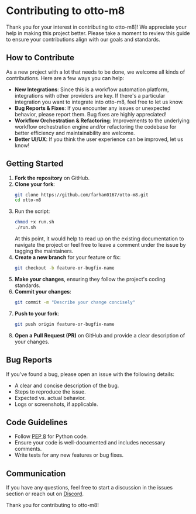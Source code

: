 # Contributing to otto-m8

Thank you for your interest in contributing to otto-m8]! We appreciate your help in making this project better. Please take a moment to review this guide to ensure your contributions align with our goals and standards.

## How to Contribute
As a new project with a lot that needs to be done, we welcome all kinds of contributions. Here are a few ways you can help:

- **New Integrations**: Since this is a workflow automation platform, integrations with other providers are key. If there's a particular integration you want to integrate into otto-m8, feel free to let us know.
- **Bug Reports & Fixes**: If you encounter any issues or unexpected behavior, please report them. Bug fixes are highly appreciated!
- **Workflow Orchestration & Refactoring**: Improvements to the underlying workflow orchestration engine and/or refactoring the codebase for better efficiency and maintainability are welcome. 
- **Better UI/UX**: If you think the user experience can be improved, let us know!

## Getting Started
1. **Fork the repository** on GitHub.
2. **Clone your fork**:
   ```sh
   git clone https://github.com/farhan0167/otto-m8.git
   cd otto-m8
   ```
3. Run the script:
   ```sh
   chmod +x run.sh
   ./run.sh
   ```
   At this point, it would help to read up on the existing documentation to navigate the project or feel free to leave a comment under the issue by tagging the maintainers.
4. **Create a new branch** for your feature or fix:
   ```sh
   git checkout -b feature-or-bugfix-name
   ```
5. **Make your changes**, ensuring they follow the project's coding standards.
6. **Commit your changes**:
   ```sh
   git commit -m "Describe your change concisely"
   ```
7. **Push to your fork**:
   ```sh
   git push origin feature-or-bugfix-name
   ```
8. **Open a Pull Request (PR)** on GitHub and provide a clear description of your changes.

## Bug Reports
If you've found a bug, please open an issue with the following details:
- A clear and concise description of the bug.
- Steps to reproduce the issue.
- Expected vs. actual behavior.
- Logs or screenshots, if applicable.

## Code Guidelines
- Follow [PEP 8](https://peps.python.org/pep-0008/) for Python code.
- Ensure your code is well-documented and includes necessary comments.
- Write tests for any new features or bug fixes.

## Communication
If you have any questions, feel free to start a discussion in the issues section or reach out on [Discord](https://discord.gg/g47wvNprfq).

Thank you for contributing to otto-m8!

